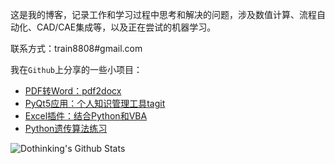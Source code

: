 这是我的博客，记录工作和学习过程中思考和解决的问题，涉及数值计算、流程自动化、CAD/CAE集成等，以及正在尝试的机器学习。

联系方式：train8808#gmail.com

我在`Github`上分享的一些小项目：

- [PDF转Word：pdf2docx](https://github.com/dothinking/pdf2docx)
- [PyQt5应用：个人知识管理工具tagit](https://github.com/dothinking/tagit)
- [Excel插件：结合Python和VBA](https://github.com/dothinking/PyAddin)
- [Python遗传算法练习](https://github.com/dothinking/basicGA)


![Dothinking's Github Stats](https://github-readme-stats.vercel.app/api?username=dothinking&show_icons=true_color=fff&icon_color=79ff97&text_color=151515&bg_color=fffeee)